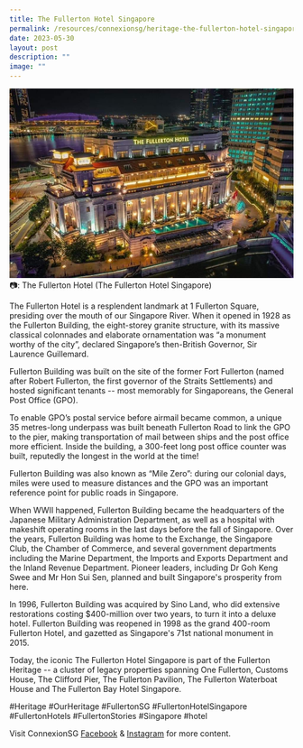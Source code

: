 ```yaml
---
title: The Fullerton Hotel Singapore
permalink: /resources/connexionsg/heritage-the-fullerton-hotel-singapore/
date: 2023-05-30
layout: post
description: ""
image: ""
---
```

![](/images/connexionsg/2023/fullerton%20hotel.jpg)
📷: The Fullerton Hotel (The Fullerton Hotel Singapore) 

The Fullerton Hotel is a resplendent landmark at 1 Fullerton Square, presiding over the mouth of our Singapore River. When it opened in 1928 as the Fullerton Building, the eight-storey granite structure, with its massive classical colonnades and elaborate ornamentation was “a monument worthy of the city”, declared Singapore’s then-British Governor, Sir Laurence Guillemard.

Fullerton Building was built on the site of the former Fort Fullerton (named after Robert Fullerton, the first governor of the Straits Settlements) and hosted significant tenants -- most memorably for Singaporeans, the General Post Office (GPO).

To enable GPO’s postal service before airmail became common, a unique 35 metres-long underpass was built beneath Fullerton Road to link the GPO to the pier, making transportation of mail between ships and the post office more efficient. Inside the building, a 300-feet long post office counter was built, reputedly the longest in the world at the time!

Fullerton Building was also known as “Mile Zero”: during our colonial days, miles were used to measure distances and the GPO was an important reference point for public roads in Singapore.

When WWII happened, Fullerton Building became the headquarters of the Japanese Military Administration Department, as well as a hospital with makeshift operating rooms in the last days before the fall of Singapore. Over the years, Fullerton Building was home to the Exchange, the Singapore Club, the Chamber of Commerce, and several government departments including the Marine Department, the Imports and Exports Department and the Inland Revenue Department. Pioneer leaders, including Dr Goh Keng Swee and Mr Hon Sui Sen, planned and built Singapore's prosperity from here.

In 1996, Fullerton Building was acquired by Sino Land, who did extensive restorations costing $400-million over two years, to turn it into a deluxe hotel. Fullerton Building was reopened in 1998 as the grand 400-room Fullerton Hotel, and gazetted as Singapore's 71st national monument in 2015.

Today, the iconic The Fullerton Hotel Singapore is part of the Fullerton Heritage -- a cluster of legacy properties spanning One Fullerton, Customs House, The Clifford Pier, The Fullerton Pavilion, The Fullerton Waterboat House and The Fullerton Bay Hotel Singapore.

#Heritage #OurHeritage #FullertonSG #FullertonHotelSingapore #FullertonHotels #FullertonStories #Singapore #hotel

Visit ConnexionSG [Facebook](https://www.facebook.com/ConnexionSG) & [Instagram](https://www.instagram.com/connexionsg/) for more content.